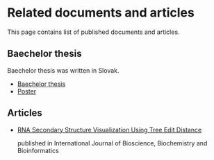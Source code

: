 # Related documents and articles

This page contains list of published documents and articles.

## Baechelor thesis

Baechelor thesis was written in Slovak.

* [Baechelor thesis](/text/src/prace.pdf)
* [Poster](/text/obhajoba/src/obhajoba.pdf)

## Articles

* [RNA Secondary Structure Visualization Using Tree Edit Distance](http://www.ijbbb.org/vol6/421-B2016203.pdf)

   published in International Journal of Bioscience, Biochemistry and Bioinformatics


